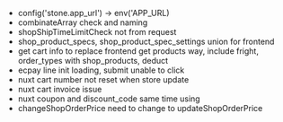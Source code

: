 - config('stone.app_url') -> env('APP_URL)
- combinateArray check and naming
- shopShipTimeLimitCheck not from request
- shop_product_specs, shop_product_spec_settings union for frontend
- get cart info to replace frontend get products way, include fright, order_types with shop_products, deduct
- ecpay line init loading, submit unable to click
- nuxt cart number not reset when store update
- nuxt cart invoice issue
- nuxt coupon and discount_code same time using
- changeShopOrderPrice need to change to updateShopOrderPrice